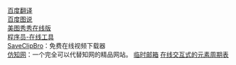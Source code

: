 [百度翻译](https://fanyi.baidu.com/)  
[百度图说](https://tushuo.baidu.com/)  
[美图秀秀在线版](http://xiuxiu.web.meitu.com/)  
[程序员-在线工具](https://tool.lu)  
[SaveClipBro](https://www.saveclipbro.com/)：免费在线视频下载器  
[仿知网](https://www.cn-ki.net/)：一个完全可以代替知网的精品网站。
[临时邮箱](http://24mail.chacuo.net/)
[在线交互式的元素周期表](https://ptable.com/)